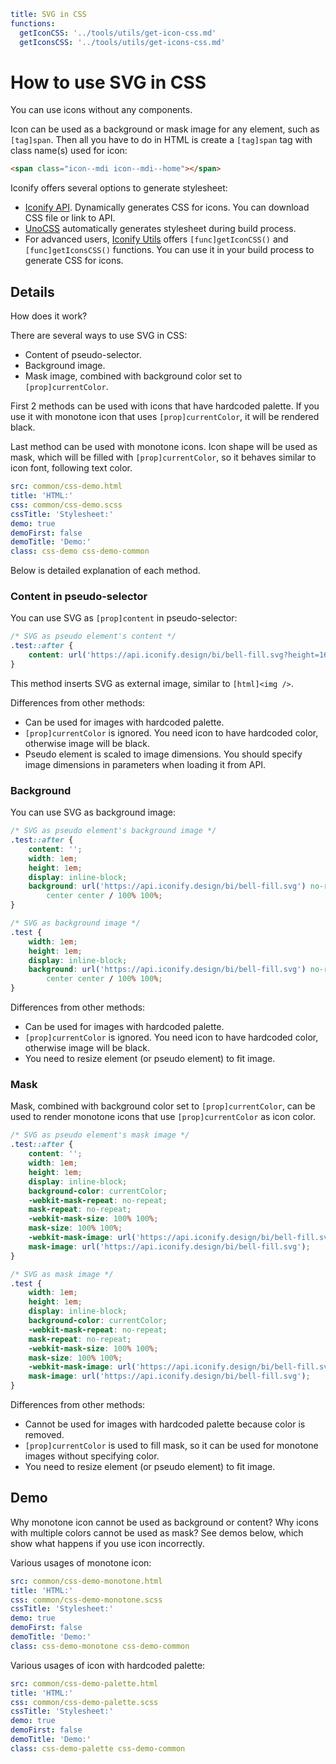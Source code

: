 ```yaml
title: SVG in CSS
functions:
  getIconCSS: '../tools/utils/get-icon-css.md'
  getIconsCSS: '../tools/utils/get-icons-css.md'
```

# How to use SVG in CSS

You can use icons without any components.

Icon can be used as a background or mask image for any element, such as `[tag]span`. Then all you have to do in HTML is create a `[tag]span` tag with class name(s) used for icon:

```html
<span class="icon--mdi icon--mdi--home"></span>
```

Iconify offers several options to generate stylesheet:

- [Iconify API](../api/css.md). Dynamically generates CSS for icons. You can download CSS file or link to API.
- [UnoCSS](./unocss.md) automatically generates stylesheet during build process.
- For advanced users, [Iconify Utils](../tools/utils/index.md) offers `[func]getIconCSS()` and `[func]getIconsCSS()` functions. You can use it in your build process to generate CSS for icons.

## Details

How does it work?

There are several ways to use SVG in CSS:

- Content of pseudo-selector.
- Background image.
- Mask image, combined with background color set to `[prop]currentColor`.

First 2 methods can be used with icons that have hardcoded palette. If you use it with monotone icon that uses `[prop]currentColor`, it will be rendered black.

Last method can be used with monotone icons. Icon shape will be used as mask, which will be filled with `[prop]currentColor`, so it behaves similar to icon font, following text color.

```yaml
src: common/css-demo.html
title: 'HTML:'
css: common/css-demo.scss
cssTitle: 'Stylesheet:'
demo: true
demoFirst: false
demoTitle: 'Demo:'
class: css-demo css-demo-common
```

Below is detailed explanation of each method.

### Content in pseudo-selector

You can use SVG as `[prop]content` in pseudo-selector:

```css
/* SVG as pseudo element's content */
.test::after {
	content: url('https://api.iconify.design/bi/bell-fill.svg?height=16');
}
```

This method inserts SVG as external image, similar to `[html]<img />`.

Differences from other methods:

- Can be used for images with hardcoded palette.
- `[prop]currentColor` is ignored. You need icon to have hardcoded color, otherwise image will be black.
- Pseudo element is scaled to image dimensions. You should specify image dimensions in parameters when loading it from API.

### Background

You can use SVG as background image:

```css
/* SVG as pseudo element's background image */
.test::after {
	content: '';
	width: 1em;
	height: 1em;
	display: inline-block;
	background: url('https://api.iconify.design/bi/bell-fill.svg') no-repeat
		center center / 100% 100%;
}

/* SVG as background image */
.test {
	width: 1em;
	height: 1em;
	display: inline-block;
	background: url('https://api.iconify.design/bi/bell-fill.svg') no-repeat
		center center / 100% 100%;
}
```

Differences from other methods:

- Can be used for images with hardcoded palette.
- `[prop]currentColor` is ignored. You need icon to have hardcoded color, otherwise image will be black.
- You need to resize element (or pseudo element) to fit image.

### Mask

Mask, combined with background color set to `[prop]currentColor`, can be used to render monotone icons that use `[prop]currentColor` as icon color.

```css
/* SVG as pseudo element's mask image */
.test::after {
	content: '';
	width: 1em;
	height: 1em;
	display: inline-block;
	background-color: currentColor;
	-webkit-mask-repeat: no-repeat;
	mask-repeat: no-repeat;
	-webkit-mask-size: 100% 100%;
	mask-size: 100% 100%;
	-webkit-mask-image: url('https://api.iconify.design/bi/bell-fill.svg');
	mask-image: url('https://api.iconify.design/bi/bell-fill.svg');
}

/* SVG as mask image */
.test {
	width: 1em;
	height: 1em;
	display: inline-block;
	background-color: currentColor;
	-webkit-mask-repeat: no-repeat;
	mask-repeat: no-repeat;
	-webkit-mask-size: 100% 100%;
	mask-size: 100% 100%;
	-webkit-mask-image: url('https://api.iconify.design/bi/bell-fill.svg');
	mask-image: url('https://api.iconify.design/bi/bell-fill.svg');
}
```

Differences from other methods:

- Cannot be used for images with hardcoded palette because color is removed.
- `[prop]currentColor` is used to fill mask, so it can be used for monotone images without specifying color.
- You need to resize element (or pseudo element) to fit image.

## Demo

Why monotone icon cannot be used as background or content? Why icons with multiple colors cannot be used as mask? See demos below, which show what happens if you use icon incorrectly.

Various usages of monotone icon:

```yaml
src: common/css-demo-monotone.html
title: 'HTML:'
css: common/css-demo-monotone.scss
cssTitle: 'Stylesheet:'
demo: true
demoFirst: false
demoTitle: 'Demo:'
class: css-demo-monotone css-demo-common
```

Various usages of icon with hardcoded palette:

```yaml
src: common/css-demo-palette.html
title: 'HTML:'
css: common/css-demo-palette.scss
cssTitle: 'Stylesheet:'
demo: true
demoFirst: false
demoTitle: 'Demo:'
class: css-demo-palette css-demo-common
```
